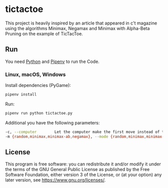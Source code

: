 # tictactoe

This project is heavily inspired by an article that appeared in c't magazine using the algorithms Minimax, Negamax and Minimax with Alpha-Beta Pruning on the example of TicTacToe.

## Run

You need [Python](https://www.python.org/downloads/) and [Pipenv](https://pipenv.pypa.io/en/latest/installation.html) to run the Code.

### Linux, macOS, Windows

Install dependencies (PyGame):

```bash
pipenv install
```

Run:

```bash
pipenv run python tictactoe.py
```

Additional you have the following parameters:

```bash
-c, --computer        Let the computer make the first move instead of the player.
-m {random,minimax,minimax-ab,negamax}, --mode {random,minimax,minimax-ab,negamax} Select the algorithm the computer will use to make moves.
```

## License

This program is free software: you can redistribute it and/or modify it under the terms of the GNU General Public License as published by the Free Software Foundation, either version 3 of the License, or (at your option) any later version, see https://www.gnu.org/licenses/.